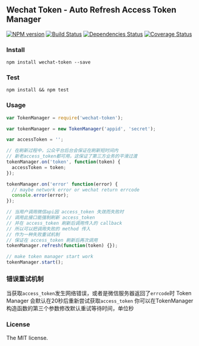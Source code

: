 ## Wechat Token - Auto Refresh Access Token Manager

[![NPM version](https://badge.fury.io/js/wechat-token.png)](http://badge.fury.io/js/wechat-token)
[![Build Status](https://travis-ci.org/feit/wechat-token.png?branch=master)](https://travis-ci.org/feit/wechat-token)
[![Dependencies Status](https://david-dm.org/feit/wechat-token.png)](https://david-dm.org/feit/wechat-token)
[![Coverage Status](https://coveralls.io/repos/github/feit/wechat-token/badge.svg?branch=master)](https://coveralls.io/github/feit/wechat-token?branch=master)

### Install
```
npm install wechat-token --save
```

### Test
```
npm install && npm test
```

### Usage
```js
var TokenManager = require('wechat-token');

var tokenManager = new TokenManager('appid', 'secret');

var accessToken = '';

// 在刷新过程中，公众平台后台会保证在刷新短时间内
// 新老access_token都可用，这保证了第三方业务的平滑过渡
tokenManager.on('token', function(token) {
  accessToken = token;
});

tokenManager.on('error' function(error) {
  // maybe network error or wechat return errcode
  console.error(error);
});

// 当用户调用微信api因 access_token 失效而失败时
// 调用此接口能强制刷新 access_token
// 并在 access_token 刷新后调用传入的 callback
// 所以可以把调用失败的 method 传入
// 作为一种失败重试机制
// 保证在 access_token 刷新后再次调用
tokenManager.refresh(function(token) {});

// make token manager start work
tokenManager.start();
```

### 错误重试机制
当获取`access_token`发生网络错误，或者是微信服务器返回了`errcode`时
Token Manager 会默认在20秒后重新尝试获取`access_token`
你可以在TokenManager构造函数的第三个参数修改默认重试等待时间，单位秒

### License
The MIT license.
